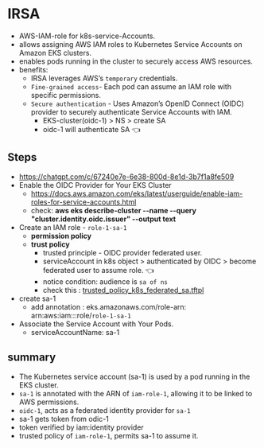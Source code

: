 # IRSA
- AWS-IAM-role for k8s-service-Accounts.
- allows assigning AWS IAM roles to Kubernetes Service Accounts on Amazon EKS clusters.
- enables pods running in the cluster to securely access AWS resources.
- benefits:
  - IRSA leverages AWS’s `temporary` credentials.
  - `Fine-grained access`-  Each pod can assume an IAM role with specific permissions.
  - `Secure authentication` - Uses Amazon’s OpenID Connect (OIDC) provider to securely authenticate Service Accounts with IAM.
    - EKS-cluster(oidc-1) > NS > create SA
    - oidc-1 will authenticate SA :point_left:


## Steps
- https://chatgpt.com/c/67240e7e-6e38-800d-8e1d-3b7f1a8fe509
- Enable the OIDC Provider for Your EKS Cluster
  - https://docs.aws.amazon.com/eks/latest/userguide/enable-iam-roles-for-service-accounts.html
  - check: **aws eks describe-cluster --name <your-cluster-name> --query "cluster.identity.oidc.issuer" --output text**
- Create an IAM role - `role-1-sa-1`
  - **permission policy**
  - **trust policy**
    - trusted principle - OIDC provider federated user.
    - serviceAccount in k8s object > authenticated by OIDC > become federated user to assume role.  :point_left:
    - notice condition: audience is `sa of ns`
    - check this : [trusted_policy_k8s_federated_sa.tftpl](..%2F..%2F04_terraform%2Fproject%2Faws-config-maps%2F03_outbound%2Fmodules%2Feks%2Ftrusted_policy_k8s_federated_sa.tftpl)
- create sa-1
  - add annotation : eks.amazonaws.com/role-arn: arn:aws:iam::<account-id>:role/`role-1-sa-1`
- Associate the Service Account with Your Pods. 
  - serviceAccountName: sa-1

## summary
- The Kubernetes service account (sa-1) is used by a pod running in the EKS cluster.
- `sa-1` is annotated with the ARN of `iam-role-1`, allowing it to be linked to AWS permissions.
- `oidc-1`, acts as a federated identity provider for `sa-1`
- sa-1 gets token from odic-1
- token verified by iam:identity provider
- trusted policy of `iam-role-1`, permits sa-1 to assume it.